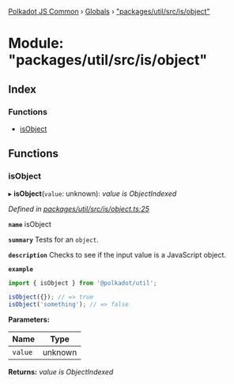 [Polkadot JS Common](../README.md) › [Globals](../globals.md) › ["packages/util/src/is/object"](_packages_util_src_is_object_.md)

# Module: "packages/util/src/is/object"

## Index

### Functions

* [isObject](_packages_util_src_is_object_.md#isobject)

## Functions

###  isObject

▸ **isObject**(`value`: unknown): *value is ObjectIndexed*

*Defined in [packages/util/src/is/object.ts:25](https://github.com/polkadot-js/common/blob/c5fe5cd8/packages/util/src/is/object.ts#L25)*

**`name`** isObject

**`summary`** Tests for an `object`.

**`description`** 
Checks to see if the input value is a JavaScript object.

**`example`** 
<BR>

```javascript
import { isObject } from '@polkadot/util';

isObject({}); // => true
isObject('something'); // => false
```

**Parameters:**

Name | Type |
------ | ------ |
`value` | unknown |

**Returns:** *value is ObjectIndexed*
